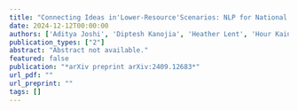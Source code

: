 ```yaml
---
title: "Connecting Ideas in'Lower-Resource'Scenarios: NLP for National Varieties, Creoles and Other Low-resource Scenarios"
date: 2024-12-12T00:00:00
authors: ['Aditya Joshi', 'Diptesh Kanojia', 'Heather Lent', 'Hour Kaing', 'Haiyue Song']
publication_types: ["2"]
abstract: "Abstract not available."
featured: false
publication: "*arXiv preprint arXiv:2409.12683*"
url_pdf: ""
url_preprint: ""
tags: []
---
```

